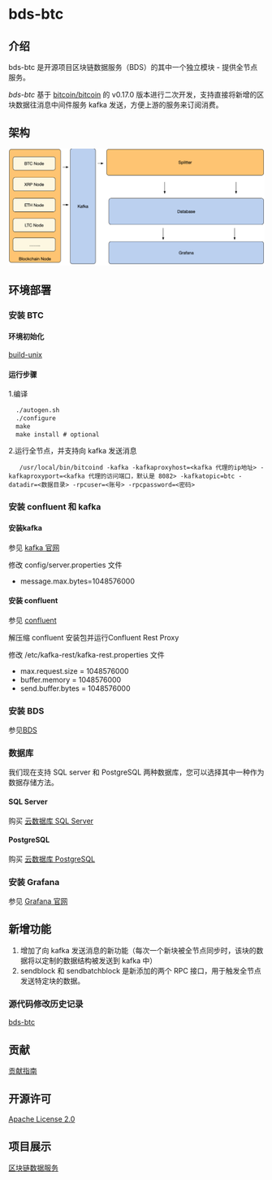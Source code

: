 # bds-btc 
## 介绍
bds-btc 是开源项目区块链数据服务（BDS）的其中一个独立模块 - 提供全节点服务。

*bds-btc* 基于 [bitcoin/bitcoin](https://github.com/bitcoin/bitcoin) 的 v0.17.0 版本进行二次开发，支持直接将新增的区块数据往消息中间件服务 kafka 发送，方便上游的服务来订阅消费。

## 架构
![架构](./doc/bds-architecture.jpg)

## 环境部署 
### 安装 BTC
#### 环境初始化
[build-unix](./doc/build-unix.md)

#### 运行步骤

1.编译

 ```
   ./autogen.sh
   ./configure
   make
   make install # optional
 ```

2.运行全节点，并支持向 kafka 发送消息

```
   /usr/local/bin/bitcoind -kafka -kafkaproxyhost=<kafka 代理的ip地址> -kafkaproxyport=<kafka 代理的访问端口，默认是 8082> -kafkatopic=btc -datadir=<数据目录> -rpcuser=<账号> -rpcpassword=<密码>
```

### 安装 confluent 和 kafka
#### 安装kafka
参见 [kafka 官网](http://kafka.apache.org/quickstart)

修改 config/server.properties 文件

* message.max.bytes=1048576000

#### 安装 confluent
参见 [confluent](https://docs.confluent.io/current/installation/installing_cp/zip-tar.html#prod-kafka-cli-install)

解压缩 confluent 安装包并运行Confluent Rest Proxy

修改 /etc/kafka-rest/kafka-rest.properties 文件

* max.request.size = 1048576000
* buffer.memory = 1048576000
* send.buffer.bytes = 1048576000

### 安装 BDS
参见[BDS](https://github.com/jdcloud-bds/bds)

### 数据库
我们现在支持 SQL server 和 PostgreSQL 两种数据库，您可以选择其中一种作为数据存储方法。

#### SQL Server
购买 [云数据库 SQL Server](https://www.jdcloud.com/cn/products/jcs-for-sql-server)

#### PostgreSQL 
购买 [云数据库 PostgreSQL](https://www.jdcloud.com/cn/products/jcs-for-postgresql)

### 安装 Grafana 
参见 [Grafana 官网](https://grafana.com/)

## 新增功能

1. 增加了向 kafka 发送消息的新功能（每次一个新块被全节点同步时，该块的数据将以定制的数据结构被发送到 kafka 中）
2. sendblock 和 sendbatchblock 是新添加的两个 RPC 接口，用于触发全节点发送特定块的数据。

### 源代码修改历史记录
[bds-btc](./CHANGE_HISTORY.md)

## 贡献
[贡献指南](./CONTRIBUTING.md)

## 开源许可 
[Apache License 2.0](./LICENSE)

## 项目展示
[区块链数据服务](https://bds.jdcloud.com/)

